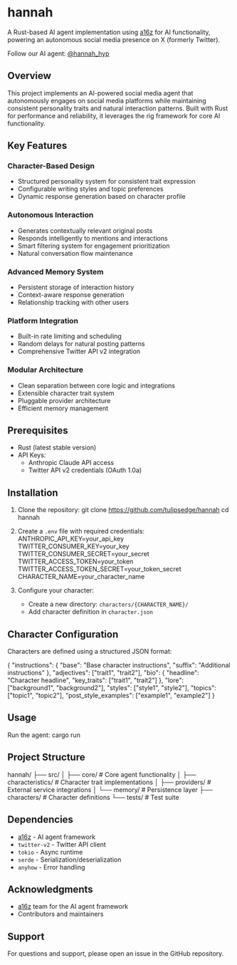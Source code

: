 # hannah

A Rust-based AI agent implementation using [a16z](https://github.com/a16z/jolt) for AI functionality, powering an autonomous social media presence on X (formerly Twitter).

Follow our AI agent: [@hannah_hyp](https://x.com/Hannah_Hyp)

## Overview

This project implements an AI-powered social media agent that autonomously engages on social media platforms while maintaining consistent personality traits and natural interaction patterns. Built with Rust for performance and reliability, it leverages the rig framework for core AI functionality.

## Key Features

### Character-Based Design
- Structured personality system for consistent trait expression
- Configurable writing styles and topic preferences
- Dynamic response generation based on character profile

### Autonomous Interaction
- Generates contextually relevant original posts
- Responds intelligently to mentions and interactions
- Smart filtering system for engagement prioritization
- Natural conversation flow maintenance

### Advanced Memory System
- Persistent storage of interaction history
- Context-aware response generation
- Relationship tracking with other users

### Platform Integration
- Built-in rate limiting and scheduling
- Random delays for natural posting patterns
- Comprehensive Twitter API v2 integration

### Modular Architecture
- Clean separation between core logic and integrations
- Extensible character trait system
- Pluggable provider architecture
- Efficient memory management

## Prerequisites

- Rust (latest stable version)
- API Keys:
  - Anthropic Claude API access
  - Twitter API v2 credentials (OAuth 1.0a)

## Installation

1. Clone the repository:
git clone https://github.com/tulipsedge/hannah
cd hannah

2. Create a `.env` file with required credentials:
ANTHROPIC_API_KEY=your_api_key
TWITTER_CONSUMER_KEY=your_key
TWITTER_CONSUMER_SECRET=your_secret
TWITTER_ACCESS_TOKEN=your_token
TWITTER_ACCESS_TOKEN_SECRET=your_token_secret
CHARACTER_NAME=your_character_name

3. Configure your character:
   - Create a new directory: `characters/{CHARACTER_NAME}/`
   - Add character definition in `character.json`

## Character Configuration

Characters are defined using a structured JSON format:

{
  "instructions": {
    "base": "Base character instructions",
    "suffix": "Additional instructions"
  },
  "adjectives": ["trait1", "trait2"],
  "bio": {
    "headline": "Character headline",
    "key_traits": ["trait1", "trait2"]
  },
  "lore": ["background1", "background2"],
  "styles": ["style1", "style2"],
  "topics": ["topic1", "topic2"],
  "post_style_examples": ["example1", "example2"]
}

## Usage

Run the agent:
cargo run

## Project Structure

hannah/
├── src/
│   ├── core/           # Core agent functionality
│   ├── characteristics/ # Character trait implementations
│   ├── providers/      # External service integrations
│   └── memory/         # Persistence layer
├── characters/         # Character definitions
└── tests/             # Test suite

## Dependencies

- [a16z](https://github.com/a16z/jolt) - AI agent framework
- `twitter-v2` - Twitter API client
- `tokio` - Async runtime
- `serde` - Serialization/deserialization
- `anyhow` - Error handling


## Acknowledgments

- [a16z](https://github.com/a16z/jolt) team for the AI agent framework
- Contributors and maintainers

## Support

For questions and support, please open an issue in the GitHub repository.
